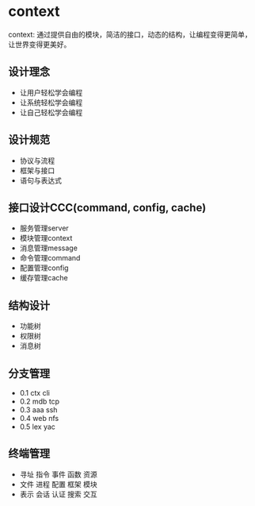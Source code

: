 # context
context: 通过提供自由的模块，简洁的接口，动态的结构，让编程变得更简单，让世界变得更美好。

## 设计理念
* 让用户轻松学会编程
* 让系统轻松学会编程
* 让自己轻松学会编程

## 设计规范
* 协议与流程
* 框架与接口
* 语句与表达式

## 接口设计CCC(command, config, cache)
* 服务管理server
* 模块管理context
* 消息管理message
* 命令管理command
* 配置管理config
* 缓存管理cache

## 结构设计
* 功能树
* 权限树
* 消息树

## 分支管理
* 0.1 ctx cli
* 0.2 mdb tcp
* 0.3 aaa ssh
* 0.4 web nfs
* 0.5 lex yac

## 终端管理
* 寻址 指令 事件 函数 资源
* 文件 进程 配置 框架 模块
* 表示 会话 认证 搜索 交互

